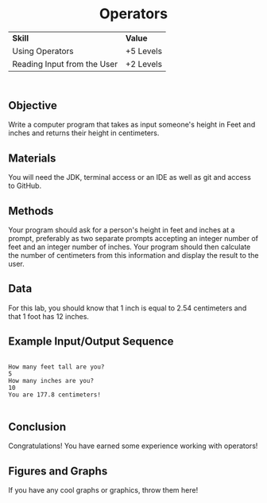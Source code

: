 <!DOCTYPE html>
<html>
<head>
</head>
<body>
	<header>
		<h1> Operators </h1>
		<table>
			<tr>
				<td><strong>Skill</strong></td>
				<td><strong>Value</strong></td>
			</tr>
			<tr>
				<td>Using Operators</td>
				<td>+5 Levels</td>
			</tr>
			<tr>
				<td>Reading Input from the User </td>
				<td> +2 Levels </td>
			</tr>
		</table>
	</header>
	<main>
		<section>
			<h2> Objective </h2>
			<p>
				Write a computer program that takes as input someone's height in Feet and inches and returns their height in centimeters.	
			</p>
		</section>
		<section>
			<h2> Materials </h2>
			<p>
				You will need the JDK, terminal access or an IDE as well as git and access to GitHub.
			</p>	
		</section>
		<section>
			<h2> Methods </h2>
			<p>
				Your program should ask for a person's height in feet and inches at a prompt, preferably as two separate prompts accepting an integer number of feet and an integer number of inches. Your program should then calculate the number of centimeters from this information and display the result to the user.
			</p>
		</section>
		<section>
			<h2> Data </h2>
			<p>
				For this lab, you should know that 1 inch is equal to 2.54 centimeters and that 1 foot has 12 inches.
			</p>
		</section>
		<section>
			<h2> Example Input/Output Sequence </h2>
			<p>
<pre>
<code>
How many feet tall are you?
5
How many inches are you?
10
You are 177.8 centimeters!
</code>
</pre>
			</p>
		</section>
		<section>
			<h2> Conclusion </h2>
			<p>
				Congratulations! You have earned some experience working with operators!
			</p>
		</section>
		<section>
			<h2> Figures and Graphs </h2>
			<p>
				If you have any cool graphs or graphics, throw them here!
			</p>
		</section>
	</main>
</body>
</html>
